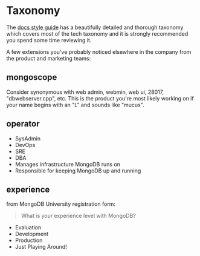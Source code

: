 # Taxonomy

The [docs style guide][docs-style] has a beautifully detailed and thorough
taxonomy which covers most of the tech taxonomy and it is strongly recommended
you spend some time reviewing it.

A few extensions you've probably noticed elsewhere in the company from the
product and marketing teams:

## mongoscope

Consider synonymous with web admin, webmin, web ui, 28017,
"dbwebserver.cpp", etc.  This is the product you're most likely working on
if your name begins with an "L" and sounds like "mucus".

## operator

- SysAdmin
- DevOps
- SRE
- DBA
- Manages infrastructure MongoDB runs on
- Responsible for keeping MongoDB up and running

## experience

from MongoDB University registration form:

> What is your experience level with MongoDB?

- Evaluation
- Development
- Production
- Just Playing Around!


[docs-style]: http://docs.mongodb.org/manual/meta/style-guide/#jargon-and-common-terms
